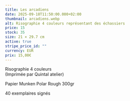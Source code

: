 ```yaml
---
title: Les arcadiens
date: 2025-09-18T11:50:00.000+02:00
thumbnail: arcadiens.webp
alt: Risographie 4 couleurs représentant des échassiers
price: 15
stock: 35
size: 21 × 29.7 cm
active: true
stripe_price_id: ""
currency: EUR
prix: 15,00€
---
```

Risographie 4 couleurs\
(Imprimée par Quintal atelier)

<p class="date mb-0">Papier Munken Polar Rough 300gr</p>
<p class="date mb-3">40 exemplaires signés</p>

